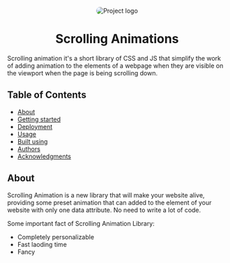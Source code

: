 <p align="center">
 <img style="max-width:100%; object-fit: cover;border-radius: 50px;"  src="https://i.pinimg.com/originals/c7/07/09/c70709908617aba3e569a07f55c0475e.gif" alt="Project logo">
</p>

<h1 align="center">Scrolling Animations</h1>
Scrolling animation it's a short library of CSS and JS that simplify the work of adding animation to the elements of a webpage when they are visible on the viewport when the page is being scrolling down. 


## Table of Contents

- [About](#about)
- [Getting started](#getting_started)
- [Deployment](#deployment)
- [Usage](#usage)
- [Built using](#built_using)
- [Authors](#authors)
- [Acknowledgments](#acknowledgement)

## About <a name = "about"></a>
Scrolling Animation is a new library that will make your website alive, providing some preset animation that can added to the element of your website with only one data attribute. No need to write a lot of code.

Some important fact of Scrolling Animation Library: 
- Completely personalizable
- Fast laoding time
- Fancy
